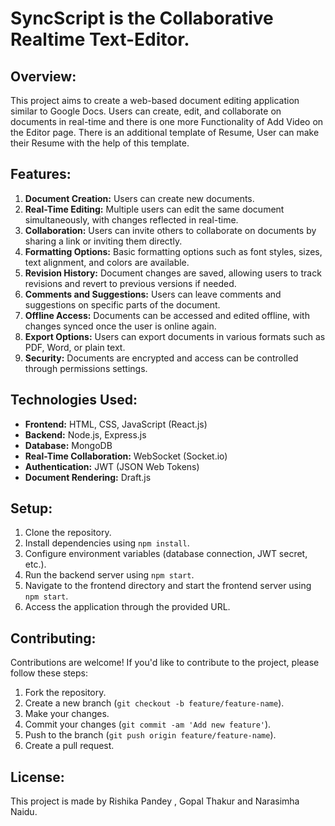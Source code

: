 # SyncScript is the Collaborative Realtime Text-Editor.

## Overview:
This project aims to create a web-based document editing application similar to Google Docs. Users can create, edit, and collaborate on documents in real-time and there is one more Functionality
of Add Video on the Editor page. There is an additional template of Resume, User can make their Resume with the help of this template.
 
## Features:
1. **Document Creation:** Users can create new documents.
2. **Real-Time Editing:** Multiple users can edit the same document simultaneously, with changes reflected in real-time.
3. **Collaboration:** Users can invite others to collaborate on documents by sharing a link or inviting them directly.
4. **Formatting Options:** Basic formatting options such as font styles, sizes, text alignment, and colors are available.
5. **Revision History:** Document changes are saved, allowing users to track revisions and revert to previous versions if needed.
6. **Comments and Suggestions:** Users can leave comments and suggestions on specific parts of the document.
7. **Offline Access:** Documents can be accessed and edited offline, with changes synced once the user is online again.
8. **Export Options:** Users can export documents in various formats such as PDF, Word, or plain text.
9. **Security:** Documents are encrypted and access can be controlled through permissions settings.

## Technologies Used:
- **Frontend:** HTML, CSS, JavaScript (React.js)
- **Backend:** Node.js, Express.js
- **Database:** MongoDB
- **Real-Time Collaboration:** WebSocket (Socket.io)
- **Authentication:** JWT (JSON Web Tokens)
- **Document Rendering:** Draft.js

## Setup:
1. Clone the repository.
2. Install dependencies using `npm install`.
3. Configure environment variables (database connection, JWT secret, etc.).
4. Run the backend server using `npm start`.
5. Navigate to the frontend directory and start the frontend server using `npm start`.
6. Access the application through the provided URL.

## Contributing:
Contributions are welcome! If you'd like to contribute to the project, please follow these steps:
1. Fork the repository.
2. Create a new branch (`git checkout -b feature/feature-name`).
3. Make your changes.
4. Commit your changes (`git commit -am 'Add new feature'`).
5. Push to the branch (`git push origin feature/feature-name`).
6. Create a pull request.

## License:
This project is made by Rishika Pandey , Gopal Thakur and Narasimha Naidu.
